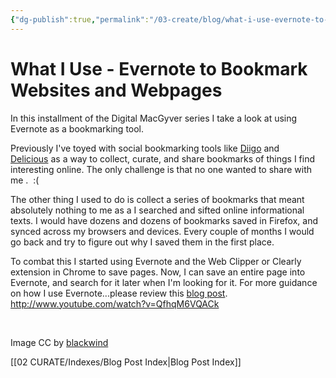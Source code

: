 ```yaml
---
{"dg-publish":true,"permalink":"/03-create/blog/what-i-use-evernote-to-bookmark-websites-and-webpages/","title":"What I Use: Evernote to Bookmark Websites and Webpages","tags":["evernote","blog-post","knowledge-management"]}
---
```


# What I Use - Evernote to Bookmark Websites and Webpages

In this installment of the Digital MacGyver series I take a look at using Evernote as a bookmarking tool.

Previously I've toyed with social bookmarking tools like [Diigo](https://www.diigo.com/) and [Delicious](https://delicious.com/) as a way to collect, curate, and share bookmarks of things I find interesting online. The only challenge is that no one wanted to share with me .  :(

The other thing I used to do is collect a series of bookmarks that meant absolutely nothing to me as a I searched and sifted online informational texts. I would have dozens and dozens of bookmarks saved in Firefox, and synced across my browsers and devices. Every couple of months I would go back and try to figure out why I saved them in the first place.

To combat this I started using Evernote and the Web Clipper or Clearly extension in Chrome to save pages. Now, I can save an entire page into Evernote, and search for it later when I'm looking for it. For more guidance on how I use Evernote...please review this [blog post](http://wiobyrne.com/how-i-use-evernote-as-my-online-multimodal-notebook/). http://www.youtube.com/watch?v=QfhqM6VQACk

 

Image CC by [blackwind](http://www.flickr.com/photos/blackwind/4046364319/)

[[02 CURATE/Indexes/Blog Post Index\|Blog Post Index]]